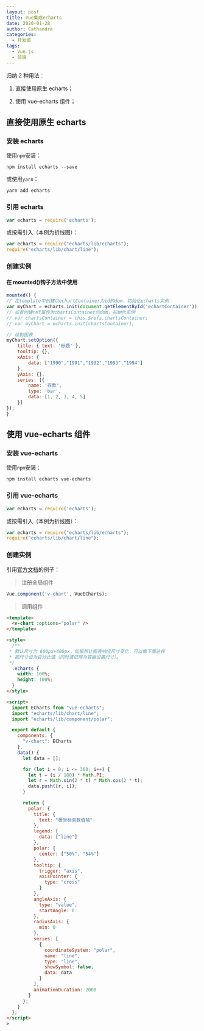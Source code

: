 ```yaml
---
layout: post
title: Vue集成echarts
date: 2020-01-28
author: Cathandra
categories:
  - 开发部
tags:
  - Vue.js
  - 前端
---
```


归纳 2 种用法：

1. 直接使用原生 echarts；

2. 使用 vue-echarts 组件；

<!-- More -->

## 直接使用原生 echarts

### 安装 echarts

使用`npm`安装：

```shell
npm install echarts --save
```

或使用`yarn`：

```shell
yarn add echarts
```

### 引用 echarts

```JavaScript
var echarts = require('echarts');
```

或按需引入（本例为折线图）：

```JavaScript
var echarts = require("echarts/lib/echarts");
require("echarts/lib/chart/line");
```

### 创建实例

#### 在 mounted()钩子方法中使用

```JavaScript
mounted() {
// 在template中创建以echartContainer为id的dom，初始化echarts实例
var myChart = echarts.init(document.getElementById('echartContainer'));
// 或者创建ref属性为chartsContainer的dom，初始化实例
// var chartsContainer = this.$refs.chartsContainer;
// var myChart = echarts.init(chartsContainer);

// 绘制图表
myChart.setOption({
    title: { text: '标题' },
    tooltip: {},
    xAxis: {
        data: ["1990","1991","1992","1993","1994"]
    },
    yAxis: {},
    series: [{
        name: '存款',
        type: 'bar',
        data: [1, 2, 3, 4, 5]
    }]
});
}
```

####

## 使用 vue-echarts 组件

### 安装 vue-echarts

使用`npm`安装：

```shell
npm install echarts vue-echarts
```

### 引用 vue-echarts

```JavaScript
var echarts = require('echarts');
```

或按需引入（本例为折线图）：

```JavaScript
var echarts = require("echarts/lib/echarts");
require("echarts/lib/chart/line");
```

### 创建实例

引用[官方文档](https://github.com/ecomfe/vue-echarts/blob/master/README.zh_CN.md#%E8%B0%83%E7%94%A8%E7%BB%84%E4%BB%B6)的例子：

> 注册全局组件

```JavaScript
Vue.component('v-chart', VueECharts);
```

> 调用组件

```html
<template>
  <v-chart :options="polar" />
</template>

<style>
  /**
 * 默认尺寸为 600px×400px，如果想让图表响应尺寸变化，可以像下面这样
 * 把尺寸设为百分比值（同时请记得为容器设置尺寸）。
 */
  .echarts {
    width: 100%;
    height: 100%;
  }
</style>

<script>
  import ECharts from "vue-echarts";
  import "echarts/lib/chart/line";
  import "echarts/lib/component/polar";

  export default {
    components: {
      "v-chart": ECharts
    },
    data() {
      let data = [];

      for (let i = 0; i <= 360; i++) {
        let t = (i / 180) * Math.PI;
        let r = Math.sin(2 * t) * Math.cos(2 * t);
        data.push([r, i]);
      }

      return {
        polar: {
          title: {
            text: "极坐标双数值轴"
          },
          legend: {
            data: ["line"]
          },
          polar: {
            center: ["50%", "54%"]
          },
          tooltip: {
            trigger: "axis",
            axisPointer: {
              type: "cross"
            }
          },
          angleAxis: {
            type: "value",
            startAngle: 0
          },
          radiusAxis: {
            min: 0
          },
          series: [
            {
              coordinateSystem: "polar",
              name: "line",
              type: "line",
              showSymbol: false,
              data: data
            }
          ],
          animationDuration: 2000
        }
      };
    }
  };
</script>
>
```
